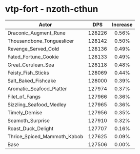 # vtp-fort - nzoth-cthun
| Actor | DPS | Increase |
|---|:---:|:---:|
|Draconic_Augment_Rune|128226|0.56%|
|Thousandbone_Tongueslicer|128142|0.50%|
|Revenge_Served_Cold|128136|0.49%|
|Fated_Fortune_Cookie|128133|0.49%|
|Great_Cerulean_Sea|128118|0.48%|
|Feisty_Fish_Sticks|128069|0.44%|
|Salt_Baked_Fishcake|128000|0.39%|
|Aromatic_Seafood_Platter|127974|0.37%|
|Filet_of_Fangs|127966|0.36%|
|Sizzling_Seafood_Medley|127965|0.36%|
|Timely_Demise|127956|0.35%|
|Seamoth_Surprise|127910|0.32%|
|Roast_Duck_Delight|127707|0.16%|
|Thrice_Spiced_Mammoth_Kabob|127625|0.09%|
|Base|127506|0.00%|

